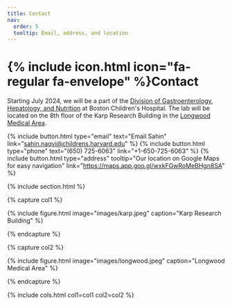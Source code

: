 ```yaml
---
title: Contact
nav:
  order: 5
  tooltip: Email, address, and location
---
```


# {% include icon.html icon="fa-regular fa-envelope" %}Contact

Starting July 2024, we will be a part of the <a href="https://www.childrenshospital.org/research/divisions/gastroenterology-hepatology-and-nutrition-research">Division of Gastroenterology, Hepatology, and Nutrition</a> at Boston Children's Hospital. The lab will be located on the 8th floor of the Karp Research Building in the <a href="https://campustour.hms.harvard.edu/#UMAP_2014022756162">Longwood Medical Area</a>.

{%
  include button.html
  type="email"
  text="Email Sahin"
  link="sahin.naqvi@childrens.harvard.edu"
%}
{%
  include button.html
  type="phone"
  text="(650) 725-6063"
  link="+1-650-725-6063"
%}
{%
  include button.html
  type="address"
  tooltip="Our location on Google Maps for easy navigation"
  link="https://maps.app.goo.gl/wxkFGwRoMeBHgn8SA"
%}

{% include section.html %}

{% capture col1 %}

{%
  include figure.html
  image="images/karp.jpeg"
  caption="Karp Research Building"
%}

{% endcapture %}

{% capture col2 %}

{%
  include figure.html
  image="images/longwood.jpeg"
  caption="Longwood Medical Area"
%}

{% endcapture %}

{% include cols.html col1=col1 col2=col2 %}
